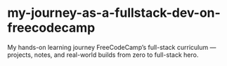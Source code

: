 # my-journey-as-a-fullstack-dev-on-freecodecamp
My hands-on learning journey FreeCodeCamp’s full-stack curriculum — projects, notes, and real-world builds from zero to full-stack hero.
